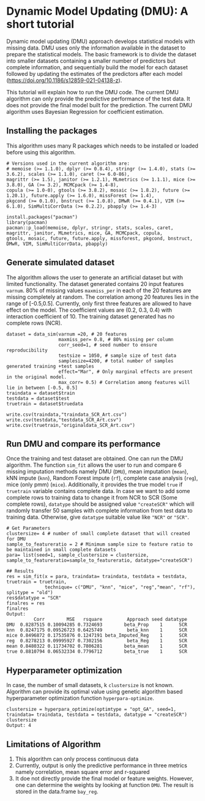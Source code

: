 # Dynamic Model Updating (DMU): A short tutorial
Dynamic model updating (DMU) approach develops statistical models with missing data. DMU uses only the information available in the dataset to prepare the statistical models. The basic framework is to divide the dataset into smaller datasets containing a smaller number of predictors but complete information, and sequentially build the model for each dataset followed by updating the estimates of the predictors after each model (https://doi.org/10.1186/s12859-021-04138-z).

This tutorial will explain how to run the DMU code. The current DMU algorithm can only provide the predictive performance of the test data. It does not provide the final model built for the prediction. The current DMU algorithm uses Bayesian Regression for coefficient estimation.

## Installing the packages
This algorithm uses many R packages which needs to be installed or loaded before using this algorithm. 
```
# Versions used in the current algorithm are:
# memoise (>= 1.1.0), dplyr (>= 0.8.4), stringr (>= 1.4.0), stats (>= 3.6.2), scales (>= 1.1.0), caret (>= 6.0-86), 
magrittr (>= 1.5), janitor (>= 1.2.1), MLmetrics (>= 1.1.1), mice (>= 3.8.0), GA (>= 3.2), MCMCpack (>= 1.4-8), 
copula (>= 1.0-0), gtools (>= 3.8.2), mosaic (>= 1.8.2), future (>= 1.20.1), future.apply (>= 1.6.0), missForest (>= 1.4), 
pkgcond (>= 0.1.0), bnstruct (>= 1.0.8), DMwR (>= 0.4.1), VIM (>= 6.1.0), SimMultiCorrData (>= 0.2.2), pbapply (>= 1.4-3)

install.packages("pacman")
library(pacman)
pacman::p_load(memoise, dplyr, stringr, stats, scales, caret, magrittr, janitor, MLmetrics, mice, GA, MCMCpack, copula, 
gtools, mosaic, future, future.apply, missforest, pkgcond, bnstruct, DMwR, VIM, SimMultiCorrData, pbapply)
```

## Generate simulated dataset
The algorithm allows the user to generate an artificial dataset but with limited functionality. The dataset generated contains 20 input features ```varnum```. 80% of missing values ```maxmiss_per``` in each of the 20 features are missing completely at random. The correlation among 20 features lies in the range of [-0.5,0.5]. Currently, only first three features are allowed to have effect on the model. The coefficient values are (0.2, 0.3, 0.4) with interaction coefficient of 10. The training dataset generated has no complete rows (NCR).
```
dataset = data_sim(varnum =20, # 20 features 
                   maxmiss_per= 0.8, # 80% missing per column 
                   corr_seed=1, # seed number to ensure reproducibility
                   testsize = 1050, # sample size of test data
                   samplesize=4200, # total number of samples generated training +test samples
                   effect="Mar", # Only marginal effects are present in the original model. 
                   max_corr= 0.5) # Correlation among features will lie in between [-0.5, 0.5]
traindata = dataset$train
testdata = dataset$test
truetrain = dataset$truedata

write.csv(traindata,"traindata_SCR_Art.csv")
write.csv(testdata,"testdata_SCR_Art.csv")
write.csv(truetrain,"originaldata_SCR_Art.csv")
```

## Run DMU and compare its performance
Once the training and test dataset are obtained. One can run the DMU algorithm. The function ```sim_fit``` allows the user to run and compare 6 missing imputation methods namely DMU (```DMU```), mean imputation (```mean```), kNN impute (```knn```), Random Forest impute (```rf```), complete case analysis (```reg```), mice (only pmm) (```mice```). Additionally, it provides the true model ```true``` if ```truetrain``` variable contains complete data. In case we want to add some complete rows to training data to change it from NCR to SCR (Some complete rows), ```datatype``` should be assigned value ```"createSCR"``` which will randomly transfer 50 samples with complete information from test data to training data. Otherwise, give ```datatype``` suitable value like ```"NCR"``` or ```"SCR"```. 
```
# Get Parameters
clustersize= 4 # number of small complete dataset that will created for DMU
sample_to_featureratio = 2 # Minimum sample size to feature ratio to be maintained in small complete datasets
para= list(seed=1, sample_clustersize = clustersize, sample_to_featureratio=sample_to_featureratio, datatype="createSCR")

## Results
res = sim_fit(x = para, traindata= traindata, testdata = testdata, truetrain = truetrain, 
              technique= c("DMU", "knn", "mice", "reg","mean", "rf"), splitype = "old")
res$datatype = "SCR"
finalres = res
finalres
Output:
          Corr        MSE   rsquare         Approach seed datatype
DMU  0.8287515 0.10094285 0.7324693        beta_Prop    1      SCR
knn  0.8247175 0.09526723 0.6425749         beta_knn    1      SCR
mice 0.8496872 0.17535876 0.1247191 beta_Imputed_Reg    1      SCR
reg  0.8278213 0.09995927 0.7302156         beta_Reg    1      SCR
mean 0.8480322 0.11734702 0.7806281        beta_mean    1      SCR
true 0.8810794 0.06532334 0.7796712        beta_true    1      SCR

```

## Hyperparameter optimization
In case, the number of small datasets, k ```clustersize``` is not known. Algorithm can provide its optimal value using genetic algorithm based hyperparameter optimization function ```hyperpara-optimize```.
```
clustersize = hyperpara_optimize(optimtype = "opt_GA", seed=1, traindata= traindata, testdata = testdata, datatype = "createSCR")
clustersize
Output: 4
```

## Limitations of Algorithm
1) This algorithm can only process continuous data
2) Currently, output is only the predictive performance in three metrics namely correlation, mean square error and r-squared
3) It doe not directly provide the final model or feature weights. However, one can determine the weights by looking at function ```DMU```. The result is stored in the data.frame ```bay_reg```.
